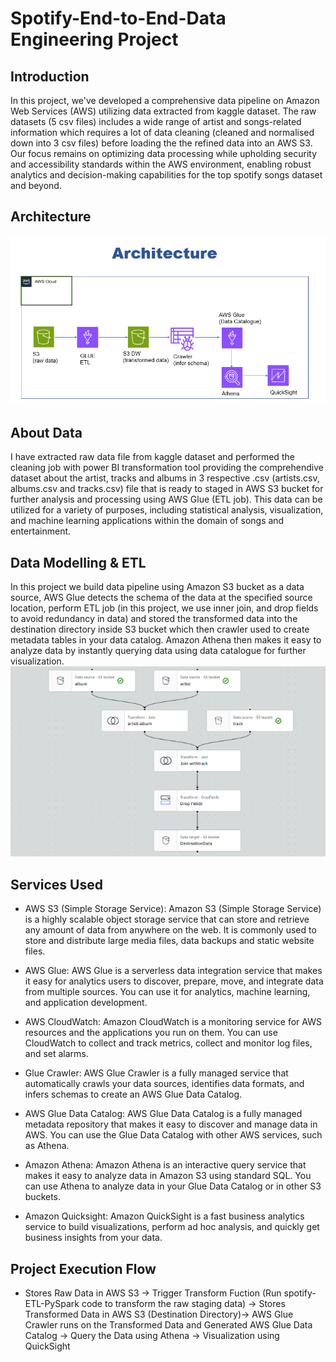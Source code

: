 # Spotify-End-to-End-Data Engineering Project
## Introduction
In this project, we've developed a comprehensive data pipeline on Amazon Web Services (AWS) utilizing data extracted from kaggle dataset. The raw datasets (5 csv files) includes a wide range of artist and songs-related information which requires a lot of data cleaning (cleaned and normalised down into 3 csv files) before loading the the refined data into an AWS S3. Our focus remains on optimizing data processing while upholding security and accessibility standards within the AWS environment, enabling robust analytics and decision-making capabilities for the top spotify songs dataset and beyond.

## Architecture
![Architechtural Diagram](https://github.com/binodkshetry/Spotify-end-to-end-data-engineering-project/blob/main/Architechture.PNG)

## About Data
I have extracted raw data file from kaggle dataset and performed the cleaning job with power BI transformation tool providing the comprehendive dataset about the artist, tracks and albums in 3 respective .csv (artists.csv, albums.csv and tracks.csv) file that is ready to staged in AWS S3 bucket for further analysis and processing using AWS Glue (ETL job). This data can be utilized for a variety of purposes, including statistical analysis, visualization, and machine learning applications within the domain of songs and entertainment.

## Data Modelling & ETL
In this project we build data pipeline using Amazon S3 bucket as a data source, AWS Glue detects the schema of the data at the specified source location, perform ETL job (in this project, we use inner join, and drop fields to avoid redundancy in data) and stored the transformed data into the destination directory inside S3 bucket which then crawler used to create metadata tables in your data catalog. Amazon Athena then makes it easy to analyze data by instantly querying data using data catalogue for further visualization.
![AWS Glue ETL job](https://github.com/binodkshetry/Spotify-end-to-end-data-engineering-project/blob/main/ETL.PNG)

## Services Used
* AWS S3 (Simple Storage Service): Amazon S3 (Simple Storage Service) is a highly scalable object storage service that can store and retrieve any amount of data from anywhere on the web. It is commonly used to store and distribute large media files, data backups and static website files.

* AWS Glue: AWS Glue is a serverless data integration service that makes it easy for analytics users to discover, prepare, move, and integrate data from multiple sources. You can use it for analytics, machine learning, and application development.

* AWS CloudWatch: Amazon CloudWatch is a monitoring service for AWS resources and the applications you run on them. You can use CloudWatch to collect and track metrics, collect and monitor log files, and set alarms.

* Glue Crawler: AWS Glue Crawler is a fully managed service that automatically crawls your data sources, identifies data formats, and infers schemas to create an AWS Glue Data Catalog.

* AWS Glue Data Catalog: AWS Glue Data Catalog is a fully managed metadata repository that makes it easy to discover and manage data in AWS. You can use the Glue Data Catalog with other AWS services, such as Athena.

* Amazon Athena: Amazon Athena is an interactive query service that makes it easy to analyze data in Amazon S3 using standard SQL. You can use Athena to analyze data in your Glue Data Catalog or in other S3 buckets.

* Amazon Quicksight: Amazon QuickSight is a fast business analytics service to build visualizations, perform ad hoc analysis, and quickly get business insights from your data.
  

## Project Execution Flow
* Stores Raw Data in AWS S3 -> Trigger Transform Fuction (Run spotify-ETL-PySpark code to transform the raw staging data) -> Stores Transformed Data in AWS S3 (Destination Directory)-> AWS Glue Crawler runs on the Transformed Data and Generated AWS Glue Data Catalog -> Query the Data using Athena -> Visualization using QuickSight
